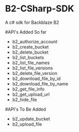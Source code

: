# B2-CSharp-SDK
A c# sdk for Backblaze B2

#API's Added So far

- b2_authorize_account
- b2_create_bucket
- b2_delete_bucket
- b2_list_buckets
- b2_list_file_names
- b2_list_file_versions
- b2_delete_file_version
- b2_download_file_by_id
- b2_download_file_by_name
- b2_get_file_info
- b2_get_upload_url
- b2_hide_file

#API's To Be Added

- b2_update_bucket
- b2_upload_file